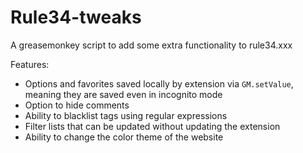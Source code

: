 # Rule34-tweaks
A greasemonkey script to add some extra functionality to rule34.xxx

Features:
* Options and favorites saved locally by extension via `GM.setValue`, meaning they are saved even in incognito mode
* Option to hide comments
* Ability to blacklist tags using regular expressions
* Filter lists that can be updated without updating the extension
* Ability to change the color theme of the website 
